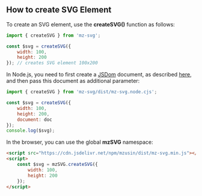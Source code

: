 ## How to create SVG Element

To create an SVG element, use the **createSVG()** function as follows:

```js
import { createSVG } from 'mz-svg';

const $svg = createSVG({
    width: 100,
    height: 200
}); // creates SVG element 100x200
```

In Node.js, you need to first create a [JSDom](https://github.com/jsdom/jsdom) document, as described [here](/pages/nodejs-usage.html), and then pass this document as additional parameter:

```js
import { createSVG } from 'mz-svg/dist/mz-svg.node.cjs';

const $svg = createSVG({
    width: 100,
    height: 200,
    document: doc
});
console.log($svg);
```

In the browser, you can use the global **mzSVG** namespace:

```html
<script src="https://cdn.jsdelivr.net/npm/mzusin/dist/mz-svg.min.js"></script>
<script>
    const $svg = mzSVG.createSVG({
        width: 100,
        height: 200
    });
</script>
```